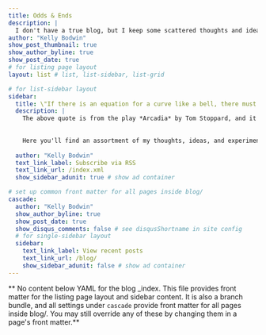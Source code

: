 ```yaml
---
title: Odds & Ends
description: |
  I don't have a true blog, but I keep some scattered thoughts and ideas here.
author: "Kelly Bodwin"
show_post_thumbnail: true
show_author_byline: true
show_post_date: true
# for listing page layout
layout: list # list, list-sidebar, list-grid

# for list-sidebar layout
sidebar: 
  title: \"If there is an equation for a curve like a bell, there must be an equation for one like a bluebell...\"
  description: |
    The above quote is from the play *Arcadia* by Tom Stoppard, and it captures how I feel about the beauty of examining the world through a statistical lens.
  
  
    Here you'll find an assortment of my thoughts, ideas, and experiments.  Don't expect regular updates, but feel free to poke around and see what's on my mind lately.
    
  author: "Kelly Bodwin"
  text_link_label: Subscribe via RSS
  text_link_url: /index.xml
  show_sidebar_adunit: true # show ad container

# set up common front matter for all pages inside blog/
cascade:
  author: "Kelly Bodwin"
  show_author_byline: true
  show_post_date: true
  show_disqus_comments: false # see disqusShortname in site config
  # for single-sidebar layout
  sidebar:
    text_link_label: View recent posts
    text_link_url: /blog/
    show_sidebar_adunit: false # show ad container
---
```


** No content below YAML for the blog _index. This file provides front matter for the listing page layout and sidebar content. It is also a branch bundle, and all settings under `cascade` provide front matter for all pages inside blog/. You may still override any of these by changing them in a page's front matter.**
